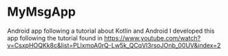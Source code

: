 # MyMsgApp
Android app following a tutorial about Kotlin and Android
I developed this app following the tutorial found in https://www.youtube.com/watch?v=CsxpHOQKk8c&list=PLlxmoA0rQ-Lw5k_QCqVl3rsoJOnb_00UV&index=2


